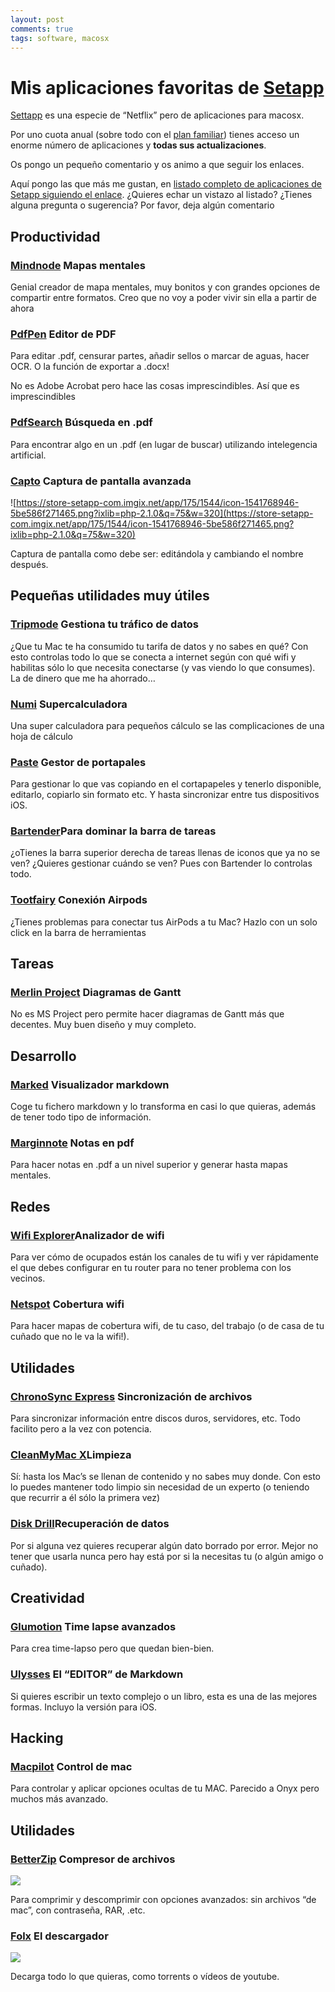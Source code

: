 ```yaml
---
layout: post
comments: true
tags: software, macosx
---
```



# Mis aplicaciones favoritas de [Setapp](https://setapp.com/es)


[Settapp](https://setapp.com/es) es una especie de “Netflix” pero de aplicaciones para macosx.  

Por uno cuota anual (sobre todo con el [plan familiar](https://my.setapp.com/family)) tienes acceso un enorme número de aplicaciones y **todas sus actualizaciones**.

Os pongo un pequeño comentario y os animo a que seguir los enlaces.

Aquí pongo las que más me gustan, en [listado completo de aplicaciones de Setapp siguiendo el enlace](https://setapp.com/apps). ¿Quieres echar un vistazo al listado? ¿Tienes alguna pregunta o sugerencia? Por favor, deja algún comentario 

## Productividad

### [Mindnode](https://setapp.com/es/apps/mindnode) Mapas mentales

Genial creador de mapa mentales, muy bonitos y con grandes opciones de compartir entre formatos. Creo que no voy a poder vivir sin ella a partir de ahora

### [PdfPen](https://setapp.com/es/apps/pdfpen) Editor de PDF

Para editar .pdf, censurar partes, añadir sellos o marcar de aguas, hacer OCR. O la función de exportar a .docx!

No es Adobe Acrobat pero hace las cosas imprescindibles.  Así que es imprescindibles

### [PdfSearch](https://setapp.com/apps/pdf-search) Búsqueda en .pdf

Para encontrar algo en un .pdf (en lugar de buscar) utilizando intelegencia artificial.

### [Capto](https://setapp.com/apps/capto) Captura de pantalla avanzada
![https://store-setapp-com.imgix.net/app/175/1544/icon-1541768946-5be586f271465.png?ixlib=php-2.1.0&q=75&w=320](https://store-setapp-com.imgix.net/app/175/1544/icon-1541768946-5be586f271465.png?ixlib=php-2.1.0&q=75&w=320)

Captura de pantalla como debe ser: editándola y cambiando el nombre después.

## Pequeñas utilidades muy útiles

### [Tripmode](https://setapp.com/apps/tripmode) Gestiona tu tráfico de datos
¿Que tu Mac te ha consumido tu tarifa de datos y no sabes en qué? Con esto controlas todo lo que se conecta a internet según con qué wifi y habilitas sólo lo que necesita conectarse (y vas viendo lo que consumes). La de dinero que me ha ahorrado…

### [Numi](https://setapp.com/es/apps/numi) Supercalculadora

Una super calculadora para pequeños cálculo se las complicaciones de una hoja de cálculo

### [Paste](https://setapp.com/es/apps/paste) Gestor de portapales
Para gestionar lo que vas copiando en el cortapapeles y tenerlo disponible, editarlo, copiarlo sin formato etc. Y hasta sincronizar entre tus dispositivos iOS.

### [Bartender](https://setapp.com/apps/bartender)Para dominar la barra de tareas

¿oTienes la barra superior derecha de tareas llenas de iconos que ya no se ven? ¿Quieres gestionar cuándo se ven? Pues con Bartender lo controlas todo.

### [Tootfairy](https://setapp.com/apps/toothfairy) Conexión Airpods

¿Tienes problemas para conectar tus AirPods a tu Mac? Hazlo con un solo click en la barra de herramientas

## Tareas

### [Merlin Project](https://setapp.com/es/apps/merlin-project-express) Diagramas de Gantt

No es MS Project pero permite hacer diagramas de Gantt más que decentes. Muy buen diseño y muy completo.

## Desarrollo

### [Marked](https://setapp.com/es/apps/marked) Visualizador markdown

Coge tu fichero markdown y lo transforma en casi lo que quieras, además de tener todo tipo de información.

### [Marginnote](https://setapp.com/es/apps/marginnote) Notas en pdf

Para hacer notas en .pdf a un nivel superior y generar hasta mapas mentales.

## Redes

### [Wifi Explorer](https://setapp.com/apps/wifi-explorer)Analizador de wifi

Para ver cómo de ocupados están los canales de  tu wifi y ver rápidamente el que debes configurar en tu router para no tener problema con los vecinos.

### [Netspot](https://setapp.com/es/apps/netspot) Cobertura wifi

Para hacer mapas de cobertura wifi, de tu caso, del trabajo (o de casa de tu cuñado que no le va la wifi!).

## Utilidades

### [ChronoSync Express](https://setapp.com/apps/chronosync-express) Sincronización de archivos

Para sincronizar información entre discos duros, servidores, etc. Todo facilito pero a la vez con potencia.

### [CleanMyMac X](https://setapp.com/apps/cleanmymac-x)Limpieza

Sí: hasta los Mac’s se llenan de contenido y no sabes muy donde. Con esto lo puedes mantener todo limpio sin necesidad de un experto (o teniendo que recurrir a él sólo la primera vez)

### [Disk Drill](https://setapp.com/apps/disk-drill)Recuperación de datos

Por si alguna vez quieres recuperar algún dato borrado por error. Mejor no tener que usarla nunca pero hay está por si la necesitas tu (o algún amigo o cuñado).


## Creatividad

### [Glumotion](https://setapp.com/apps/gluemotion) Time lapse avanzados
Para crea time-lapso pero que quedan bien-bien.

### [Ulysses](https://setapp.com/apps/ulysses) El “EDITOR” de Markdown 

Si quieres escribir un texto complejo o un libro, esta es una de las mejores formas. Incluyo la versión para iOS.

## Hacking
### [Macpilot](https://setapp.com/apps/macpilot) Control de mac
Para controlar y aplicar opciones ocultas de tu MAC. Parecido a Onyx pero muchos más avanzado.


## Utilidades 

### [BetterZip](https://setapp.com/apps/betterzip) Compresor de archivos

![](https://store-setapp-com.imgix.net/app/245/1482/icon-1539849145-5bc83bb9eb5ee.png?ixlib=php-2.1.0&q=75&w=320)

Para comprimir y descomprimir con opciones avanzados: sin archivos “de mac”, con contraseña, RAR, .etc.

### [Folx](https://setapp.com/apps/folx) El descargador

![](https://store-setapp-com.imgix.net/app/202/1690/icon-1547823561-5c41e9c91b205.png?ixlib=php-2.1.0&q=75&w=320)

Decarga todo lo que quieras, como torrents o vídeos de youtube.